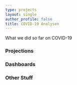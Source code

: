 ```yaml
---
type: projects
layout: single
author_profile: false
title: COVID-19 Analysen
---
```


What we did so far on COVID-19

### Projections

### Dashboards

### Other Stuff